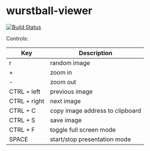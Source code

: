 # wurstball-viewer

[![Build Status](https://travis-ci.org/Sydrimon/wurstball-viewer.svg?branch=config)](https://travis-ci.org/Sydrimon/wurstball-viewer)

Controls:

**Key** | **Description**
-----|------
r | random image
+ | zoom in
- | zoom out
CTRL + left | previous image
CTRL + right | next image
CTRL + C | copy image address to clipboard
CTRL + S | save image
CTRL + F | toggle full screen mode
SPACE | start/stop presentation mode
